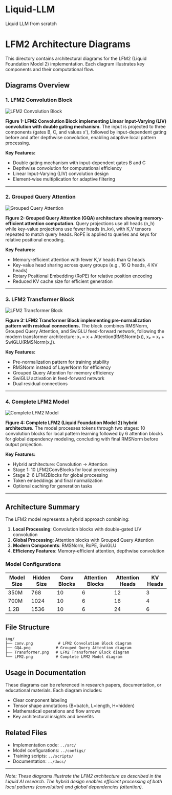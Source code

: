 # Liquid-LLM
Liquid LLM from scratch



# LFM2 Architecture Diagrams

This directory contains architectural diagrams for the LFM2 (Liquid Foundation Model 2) implementation. Each diagram illustrates key components and their computational flow.

## Diagrams Overview

### 1. LFM2 Convolution Block
![LFM2 Convolution Block](img/conv.png)

**Figure 1: LFM2 Convolution Block implementing Linear Input-Varying (LIV) convolution with double gating mechanism.** The input is projected to three components (gates B, C, and values x'), followed by input-dependent gating before and after depthwise convolution, enabling adaptive local pattern processing.

**Key Features:**
- Double gating mechanism with input-dependent gates B and C
- Depthwise convolution for computational efficiency
- Linear Input-Varying (LIV) convolution design
- Element-wise multiplication for adaptive filtering

---

### 2. Grouped Query Attention
![Grouped Query Attention](img/GQA.png)

**Figure 2: Grouped Query Attention (GQA) architecture showing memory-efficient attention computation.** Query projections use all heads (n_h) while key-value projections use fewer heads (n_kv), with K,V tensors repeated to match query heads. RoPE is applied to queries and keys for relative positional encoding.

**Key Features:**
- Memory-efficient attention with fewer K,V heads than Q heads
- Key-value head sharing across query groups (e.g., 16 Q heads, 4 KV heads)
- Rotary Positional Embedding (RoPE) for relative position encoding
- Reduced KV cache size for efficient generation

---

### 3. LFM2 Transformer Block
![LFM2 Transformer Block](img/Transformer.png)

**Figure 3: LFM2 Transformer Block implementing pre-normalization pattern with residual connections.** The block combines RMSNorm, Grouped Query Attention, and SwiGLU feed-forward network, following the modern transformer architecture: x₁ = x + Attention(RMSNorm(x)), x₂ = x₁ + SwiGLU(RMSNorm(x₁)).

**Key Features:**
- Pre-normalization pattern for training stability
- RMSNorm instead of LayerNorm for efficiency
- Grouped Query Attention for memory efficiency
- SwiGLU activation in feed-forward network
- Dual residual connections

---

### 4. Complete LFM2 Model
![Complete LFM2 Model](img/LFM2.png)

**Figure 4: Complete LFM2 (Liquid Foundation Model 2) hybrid architecture.** The model processes tokens through two stages: 10 convolution blocks for local pattern learning followed by 6 attention blocks for global dependency modeling, concluding with final RMSNorm before output projection.

**Key Features:**
- Hybrid architecture: Convolution → Attention
- Stage 1: 10 LFM2ConvBlocks for local processing
- Stage 2: 6 LFM2Blocks for global processing
- Token embeddings and final normalization
- Optional caching for generation tasks

---

## Architecture Summary

The LFM2 model represents a hybrid approach combining:

1. **Local Processing**: Convolution blocks with double-gated LIV convolution
2. **Global Processing**: Attention blocks with Grouped Query Attention
3. **Modern Components**: RMSNorm, RoPE, SwiGLU
4. **Efficiency Features**: Memory-efficient attention, depthwise convolution

### Model Configurations

| Model Size | Hidden Size | Conv Blocks | Attention Blocks | Attention Heads | KV Heads |
|------------|-------------|-------------|------------------|-----------------|----------|
| 350M       | 768         | 10          | 6                | 12              | 3        |
| 700M       | 1024        | 10          | 6                | 16              | 4        |
| 1.2B       | 1536        | 10          | 6                | 24              | 6        |

## File Structure

```
img/
├── conv.png           # LFM2 Convolution Block diagram
├── GQA.png           # Grouped Query Attention diagram  
├── Transformer.png   # LFM2 Transformer Block diagram
└── LFM2.png          # Complete LFM2 Model diagram
```

## Usage in Documentation

These diagrams can be referenced in research papers, documentation, or educational materials. Each diagram includes:

- Clear component labeling
- Tensor shape annotations (B=batch, L=length, H=hidden)
- Mathematical operations and flow arrows
- Key architectural insights and benefits

## Related Files

- Implementation code: `../src/`
- Model configurations: `../configs/`
- Training scripts: `../scripts/`
- Documentation: `../docs/`

---

*Note: These diagrams illustrate the LFM2 architecture as described in the Liquid AI research. The hybrid design enables efficient processing of both local patterns (convolution) and global dependencies (attention).*

